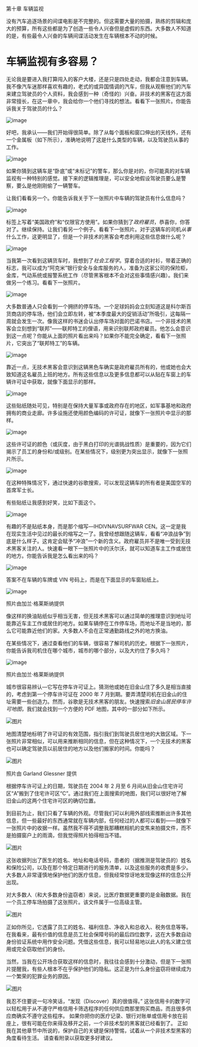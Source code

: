 第十章 车辆监视

没有汽车追逐场景的间谍电影是不完整的。但这需要大量的拍摄，熟练的剪辑和庞大的预算，所有这些都是为了创造一些令人兴奋但是虚假的东西。大多数人不知道的是，有些最令人兴奋的车辆间谍活动发生在车辆根本不动的时候。

# 车辆监视有多容易？

无论我是要进入我打算闯入的客户大楼，还是只是四处走动，我都会注意到车辆。我不像汽车迷那样喜欢有趣的，老式的或异国情调的汽车，但我从观察他们的汽车来建立驾驶员的个人资料，我会感到一种（奇怪的）兴奋。非技术的黑客在这方面非常擅长，在这一章中，我会给你一个他们寻找的想法。看看下一张照片。你能告诉我关于驾驶员的什么？

![image](img/246-1.jpg)

好吧，我承认——我们开始得很简单。除了从每个面板和窗口伸出的天线外，还有一个金属板（如下所示），准确地说明了这是什么类型的车辆，以及驾驶员从事的工作。

![image](img/246-2.jpg)

如果你猜到这辆车是“卧底”或“未标记”的警车，那么你是对的，你可能真的对车辆监视有一种特别的感觉。接下来的逻辑推理是，可以安全地假设驾驶员要么是警察，要么是他刚刚偷了一辆警车。

让我们看看另一个。你能告诉我关于下一张照片中车辆的驾驶员有什么信息吗？

![image](img/247-1.jpg)

标签上写着“美国政府”和“仅限官方使用”。如果你猜到了*政府雇员*，恭喜你，你答对了。继续保持。让我们看另一个例子。看看下一张照片。对于这辆车的司机*从事*什么工作，这更明显了，但是一个非技术的黑客会考虑利用这些信息做什么呢？

![image](img/248-1.jpg)

当我第一次看到这辆货车时，我想到了*社会工程学*。穿着合适的衬衫，带着正确的标志，我可以成为“阿克米”银行安全与金库服务的人，准备为这家公司的保险柜，金库，气动系统或报警系统工作（尽管黑客根本不会对这些事情感兴趣）。我们来做另一个练习。看看下一张照片。

![image](img/248-2.jpg)

大多数普通人只会看到一个拥挤的停车场。一个足球妈妈会立刻知道这是科尔斯百货商店的停车场，他们会立即左转，被“本季度最大的促销活动”所吸引，这每隔一周就会发生一次。像我这样的书迷会认出停车场对面的巴诺书店。一个非技术的黑客会立刻想到“联邦”——联邦特工的俚语，用来识别联邦政府雇员。他怎么会意识到这一点呢？你能从上面的照片看出来吗？如果你不能完全确定，看看下一张照片，它突出了“联邦特工”的车辆。

![image](img/249-1.jpg)

靠近一点，无技术黑客会意识到这辆黑色车确实是政府雇员所有的，他或她也会大致知道这名雇员上班的地方。所有这些信息以及更多信息都可以从贴在车窗上的车辆许可证中获取，就像下面显示的那样。

![image](img/250-1.jpg)

这些贴纸随处可见，特别是在保持大量军事或政府存在的地区，如军事基地和政府拥有的商业走廊。许多设施还使用颜色编码的许可证，就像下一张照片中显示的那样。

![image](img/250-2.jpg)

这些许可证的颜色（或灰度，由于黑白打印的光谱挑战性质）是重要的，因为它们揭示了员工的身份和/或级别。在某些情况下，级别更为突出显示，就像下一张照片所示。

![image](img/251-1.jpg)

在这种特殊情况下，通过快速的谷歌搜索，可以发现这辆车的所有者是美国空军的首席军士长。

有些贴纸让我感到好笑，比如下面这个。

![image](img/252-1.jpg)

有趣的不是贴纸本身，而是那个缩写—IHDIVNAVSURFWAR CEN。这一定是我在现实生活中见过的最长的缩写之一了。我曾经想跟随这辆车，看看“冲浪战争”到底是什么样子。这肯定会赋予“冲浪”一个新的含义。政府雇员并不是唯一受到无技术黑客关注的人。快速看一眼下一张照片中的沃尔沃，就可以知道车主工作或居住的地方。你能告诉我是怎么看出来的吗？

![image](img/252-2.jpg)

答案不在车辆的车牌或 VIN 号码上，而是在下面显示的车窗贴纸上。

![image](img/253-1.jpg)

照片由加兰·格莱斯纳提供

像这样的换油贴纸似乎相当无害，但无技术黑客可以通过简单的推理意识到地址可能靠近车主工作或居住的地方。如果车辆停在工作停车场，而地址不是当地的，那么它可能靠近他们的家。大多数人不会在正常通勤路线之外的地方换油。

在某些情况下，通过查看他们的车辆，很容易了解司机的历史。根据下一张照片，你能告诉我司机住在哪个城市，城市的哪个部分，以及大约住了多久吗？

![image](img/254-1.jpg)

照片由加兰·格莱斯纳提供

城市很容易辨认—它写在停车许可证上。猜测他或她在旧金山住了多久是相当直接的，考虑到第一个停车许可证在 2000 年 7 月到期。要弄清楚司机在旧金山的住址需要一些创造力。然而，谷歌是无技术黑客的朋友。快速搜索*旧金山居民停车许可地图*，我们就会找到一个方便的 PDF 地图，其中的一部分如下所示。

![图片](img/254-2.jpg)

地图清楚地标明了许可证的有效范围，指引我们到驾驶员居住地的大致区域。下一张照片非常相似，可以用来推断相同的信息，但在这种情况下，一个无技术的黑客也可以确定驾驶员以前居住的地方以及他们搬家的时间。你能吗？

![图片](img/255-1.jpg)

照片由 Garland Glessner 提供

根据停车许可证上的日期，驾驶员在 2004 年 2 月至 6 月间从旧金山住宅许可区“A”搬到了住宅许可区“C”。通过我们在上面搜索的地图，我们可以很好地了解旧金山的这两个住宅许可区的确切位置。

到目前为止，我们只看了车辆的外观。尽管我们可以利用外部线索推断出许多其他信息，但一些最好的东西通常就在车辆内部，任何经过的人都可以看到——就像下一张照片中的收据一样。虽然我不得不调整我那糟糕相机的变焦来拍摄文件，而不是拍摄窗户上的雨滴，但我觉得照片拍得相当不错。

![图片](img/256-1.jpg)

这张收据列出了医生的姓名、地址和电话号码，患者的（据推测是驾驶员的）姓名和保险公司，以及在那个特定日期进行的服务清单，以及这些服务的收费是多少。大多数人非常谨慎地保护他们的医疗信息，但我经常惊讶地发现像这样的信息公开出现。

对大多数人（和大多数身份盗窃者）来说，比医疗数据更重要的是金融数据。我在一个员工停车场拍摄了这张照片。该文件属于一位高级主管。

![图片](img/256-2.jpg)

正如你所见，它透露了员工的姓名、福利信息、净收入和总收入、税务信息等等。在我看来，最有价值的信息是员工社会保障号码的最后四位数字，这在大多数自动身份验证系统中用作安全问题。凭借这些信息，我可以轻易地以此人的名义建立信用或完全窃取他们的身份。

当然，当我在公开场合获取这样的信息时，我往往会感到十分激动，但是下一张照片提醒我，有些人根本不在乎保护他们的隐私。这正是为什么身份盗窃将继续成为一个繁荣的犯罪业务的原因。

![图片](img/257-1.jpg)

我忍不住要说一句冷笑话，“发现（Discover）真的很值得。” 这张信用卡的数字可以轻松用于从不遵守严格信用卡筛选程序的任何供应商那里购买商品，而且很多供应商确实不遵守这些程序。 如果你把你的医疗记录、银行对账单或信用卡放在前座上，很有可能在你来得及移开之前，一个非技术型的黑客就已经看到了。 正如我在其他章节中所说的，保护自己的关键是保持警惕，试着从一个非技术型黑客的角度看待生活。 请查看附录以获取更多好建议。
